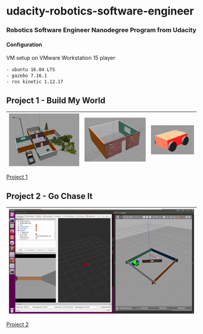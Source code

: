 # udacity-robotics-software-engineer
### Robotics Software Engineer Nanodegree Program from Udacity


#### Configuration

VM setup on VMware Workstation 15 player

    - ubuntu 16.04 LTS
    - gazebo 7.16.1
    - ros kinetic 1.12.17


## Project 1 - Build My World

| ![basic-building](project1/docs/imgs/world.png) | ![basic-building](project1/docs/imgs/basic-building.png) | ![my_bot](project1/docs/imgs/my_bot.png) |
| --- | --- | --- |

[Project 1](./project1)

## Project 2 - Go Chase It

| ![project2](project2/docs/imgs/project2.gif) |
| --- |

[Project 2](./project2)
